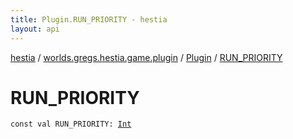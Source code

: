 ```yaml
---
title: Plugin.RUN_PRIORITY - hestia
layout: api
---
```


<div class='api-docs-breadcrumbs'><a href="../../index.html">hestia</a> / <a href="../index.html">worlds.gregs.hestia.game.plugin</a> / <a href="index.html">Plugin</a> / <a href="./-r-u-n_-p-r-i-o-r-i-t-y.html">RUN_PRIORITY</a></div>

# RUN_PRIORITY

<div class="signature"><code><span class="keyword">const</span> <span class="keyword">val </span><span class="identifier">RUN_PRIORITY</span><span class="symbol">: </span><a href="https://kotlinlang.org/api/latest/jvm/stdlib/kotlin/-int/index.html"><span class="identifier">Int</span></a></code></div>

